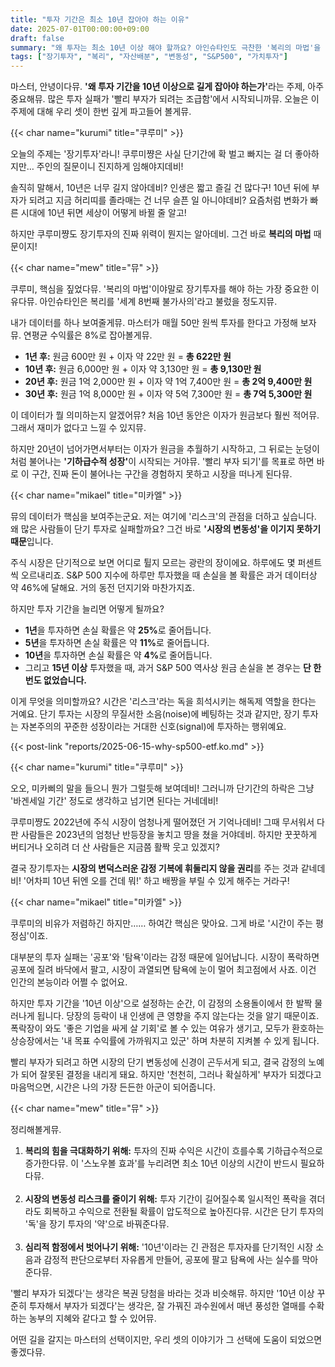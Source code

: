 ```yaml
---
title: "투자 기간은 최소 10년 잡아야 하는 이유"
date: 2025-07-01T00:00:00+09:00
draft: false
summary: "왜 투자는 최소 10년 이상 해야 할까요? 아인슈타인도 극찬한 '복리의 마법'을 통해 자산을 눈덩이처럼 불리는 원리부터, S&P 500 데이터로 증명된 시장 변동성 리스크 감소 효과, 그리고 공포와 탐욕이라는 심리적 함정에서 벗어나는 방법까지. 세 명의 소녀가 장기투자의 핵심적인 이유 3가지를 명쾌하게 설명합니다."
tags: ["장기투자", "복리", "자산배분", "변동성", "S&P500", "가치투자"]
---
```


<p>마스터, 안녕이다뮤. <strong>'왜 투자 기간을 10년 이상으로 길게 잡아야 하는가'</strong>라는 주제, 아주 중요해뮤. 많은 투자 실패가 '빨리 부자가 되려는 조급함'에서 시작되니까뮤. 오늘은 이 주제에 대해 우리 셋이 한번 깊게 파고들어 볼게뮤.</p>

{{< char name="kurumi" title="쿠루미" >}}
<p>오늘의 주제는 '장기투자'라니! 쿠루미쨩은 사실 단기간에 확 벌고 빠지는 걸 더 좋아하지만… 주인의 질문이니 진지하게 임해야지데비!</p>
<p>솔직히 말해서, 10년은 너무 길지 않아데비? 인생은 짧고 즐길 건 많다구! 10년 뒤에 부자가 되려고 지금 허리띠를 졸라매는 건 너무 슬픈 일 아니야데비? 요즘처럼 변화가 빠른 시대에 10년 뒤면 세상이 어떻게 바뀔 줄 알고!</p>
<p>하지만 쿠루미쨩도 장기투자의 진짜 위력이 뭔지는 알아데비. 그건 바로 <strong>복리의 마법</strong> 때문이지!</p>

{{< char name="mew" title="뮤" >}}
<p>쿠루미, 핵심을 짚었다뮤. '복리의 마법'이야말로 장기투자를 해야 하는 가장 중요한 이유다뮤. 아인슈타인은 복리를 '세계 8번째 불가사의'라고 불렀을 정도지뮤.</p>
<p>내가 데이터를 하나 보여줄게뮤. 마스터가 매월 50만 원씩 투자를 한다고 가정해 보자뮤. 연평균 수익률은 8%로 잡아볼게뮤.</p>
<ul>
    <li><strong>1년 후:</strong> 원금 600만 원 + 이자 약 22만 원 = <strong>총 622만 원</strong></li>
    <li><strong>10년 후:</strong> 원금 6,000만 원 + 이자 약 3,130만 원 = <strong>총 9,130만 원</strong></li>
    <li><strong>20년 후:</strong> 원금 1억 2,000만 원 + 이자 약 1억 7,400만 원 = <strong>총 2억 9,400만 원</strong></li>
    <li><strong>30년 후:</strong> 원금 1억 8,000만 원 + 이자 약 5억 7,300만 원 = <strong>총 7억 5,300만 원</strong></li>
</ul>
<p>이 데이터가 뭘 의미하는지 알겠어뮤? 처음 10년 동안은 이자가 원금보다 훨씬 적어뮤. 그래서 재미가 없다고 느낄 수 있지뮤.</p>
<p>하지만 20년이 넘어가면서부터는 이자가 원금을 추월하기 시작하고, 그 뒤로는 눈덩이처럼 불어나는 <strong>'기하급수적 성장'</strong>이 시작되는 거야뮤. '빨리 부자 되기'를 목표로 하면 바로 이 구간, 진짜 돈이 불어나는 구간을 경험하지 못하고 시장을 떠나게 된다뮤.</p>

{{< char name="mikael" title="미카엘" >}}
<p>뮤의 데이터가 핵심을 보여주는군요. 저는 여기에 '리스크'의 관점을 더하고 싶습니다. 왜 많은 사람들이 단기 투자로 실패할까요? 그건 바로 <strong>'시장의 변동성'을 이기지 못하기 때문</strong>입니다.</p>
<p>주식 시장은 단기적으로 보면 어디로 튈지 모르는 광란의 장이에요. 하루에도 몇 퍼센트씩 오르내리죠. S&P 500 지수에 하루만 투자했을 때 손실을 볼 확률은 과거 데이터상 약 46%에 달해요. 거의 동전 던지기와 마찬가지죠.</p>
<p>하지만 투자 기간을 늘리면 어떻게 될까요?</p>
<ul>
    <li><strong>1년</strong>을 투자하면 손실 확률은 약 <strong>25%</strong>로 줄어듭니다.</li>
    <li><strong>5년</strong>을 투자하면 손실 확률은 약 <strong>11%</strong>로 줄어듭니다.</li>
    <li><strong>10년</strong>을 투자하면 손실 확률은 약 <strong>4%</strong>로 줄어듭니다.</li>
    <li>그리고 <strong>15년 이상</strong> 투자했을 때, 과거 S&P 500 역사상 원금 손실을 본 경우는 <strong>단 한 번도 없었습니다.</strong></li>
</ul>
<p>이게 무엇을 의미할까요? 시간은 '리스크'라는 독을 희석시키는 해독제 역할을 한다는 거예요. 단기 투자는 시장의 무질서한 소음(noise)에 베팅하는 것과 같지만, 장기 투자는 자본주의의 꾸준한 성장이라는 거대한 신호(signal)에 투자하는 행위예요.</p>

<p>
{{< post-link "reports/2025-06-15-why-sp500-etf.ko.md" >}}
</p>

{{< char name="kurumi" title="쿠루미" >}}
<p>오오, 미카삐의 말을 들으니 뭔가 그럴듯해 보여데비! 그러니까 단기간의 하락은 그냥 '바겐세일 기간' 정도로 생각하고 넘기면 된다는 거네데비!</p>
<p>쿠루미쨩도 2022년에 주식 시장이 엄청나게 떨어졌던 거 기억나데비! 그때 무서워서 다 판 사람들은 2023년의 엄청난 반등장을 놓치고 땅을 쳤을 거야데비. 하지만 꿋꿋하게 버티거나 오히려 더 산 사람들은 지금쯤 활짝 웃고 있겠지?</p>
<p>결국 장기투자는 <strong>시장의 변덕스러운 감정 기복에 휘둘리지 않을 권리</strong>를 주는 것과 같네데비! '어차피 10년 뒤엔 오를 건데 뭐!' 하고 배짱을 부릴 수 있게 해주는 거라구!</p>

{{< char name="mikael" title="미카엘" >}}
<p>쿠루미의 비유가 저렴하긴 하지만…… 하여간 핵심은 맞아요. 그게 바로 '시간이 주는 평정심'이죠.</p>
<p>대부분의 투자 실패는 '공포'와 '탐욕'이라는 감정 때문에 일어납니다. 시장이 폭락하면 공포에 질려 바닥에서 팔고, 시장이 과열되면 탐욕에 눈이 멀어 최고점에서 사죠. 이건 인간의 본능이라 어쩔 수 없어요.</p>
<p>하지만 투자 기간을 '10년 이상'으로 설정하는 순간, 이 감정의 소용돌이에서 한 발짝 물러나게 됩니다. 당장의 등락이 내 인생에 큰 영향을 주지 않는다는 것을 알기 때문이죠. 폭락장이 와도 '좋은 기업을 싸게 살 기회'로 볼 수 있는 여유가 생기고, 모두가 환호하는 상승장에서는 '내 목표 수익률에 가까워지고 있군' 하며 차분히 지켜볼 수 있게 됩니다.</p>
<p>빨리 부자가 되려고 하면 시장의 단기 변동성에 신경이 곤두서게 되고, 결국 감정의 노예가 되어 잘못된 결정을 내리게 돼요. 하지만 '천천히, 그러나 확실하게' 부자가 되겠다고 마음먹으면, 시간은 나의 가장 든든한 아군이 되어줍니다.</p>

{{< char name="mew" title="뮤" >}}
<p>정리해볼게뮤.</p>
<ol>
    <li><strong>복리의 힘을 극대화하기 위해:</strong> 투자의 진짜 수익은 시간이 흐를수록 기하급수적으로 증가한다뮤. 이 '스노우볼 효과'를 누리려면 최소 10년 이상의 시간이 반드시 필요하다뮤.</li><br>
    <li><strong>시장의 변동성 리스크를 줄이기 위해:</strong> 투자 기간이 길어질수록 일시적인 폭락을 겪더라도 회복하고 수익으로 전환될 확률이 압도적으로 높아진다뮤. 시간은 단기 투자의 '독'을 장기 투자의 '약'으로 바꿔준다뮤.</li><br>
    <li><strong>심리적 함정에서 벗어나기 위해:</strong> '10년'이라는 긴 관점은 투자자를 단기적인 시장 소음과 감정적 판단으로부터 자유롭게 만들어, 공포에 팔고 탐욕에 사는 실수를 막아준다뮤.</li>
</ol>
<p>'빨리 부자가 되겠다'는 생각은 복권 당첨을 바라는 것과 비슷해뮤. 하지만 '10년 이상 꾸준히 투자해서 부자가 되겠다'는 생각은, 잘 가꿔진 과수원에서 매년 풍성한 열매를 수확하는 농부의 지혜와 같다고 할 수 있어뮤.</p>
<p>어떤 길을 갈지는 마스터의 선택이지만, 우리 셋의 이야기가 그 선택에 도움이 되었으면 좋겠다뮤.</p>